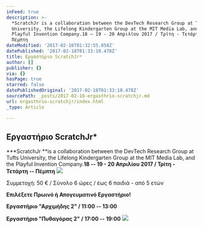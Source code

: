 ```yaml
---
inFeed: true
description: >-
  *ScratchJr is a collaboration between the DevTech Research Group at Tufts
  University, the Lifelong Kindergarten Group at the MIT Media Lab, and the
  Playful Invention Company.18 – 19 - 20 Απριλίου 2017 / Τρίτη - Τετάρτη –
  Πέμπτη
dateModified: '2017-02-18T01:32:55.058Z'
datePublished: '2017-02-18T01:33:10.478Z'
title: Εργαστήριο ScratchJr*
author: []
publisher: {}
via: {}
hasPage: true
starred: false
datePublishedOriginal: '2017-02-18T01:33:10.478Z'
sourcePath: _posts/2017-02-18-ergasthrio-scratchjr.md
url: ergasthrio-scratchjr/index.html
_type: Article

---
```

## **Εργαστήριο ScratchJr\***

**\*ScratchJr **is a collaboration between the DevTech Research Group at Tufts University, the Lifelong Kindergarten Group at the MIT Media Lab, and the Playful Invention Company.**18 -- 19 - 20 Απριλίου 2017 / Τρίτη - Τετάρτη -- Πέμπτη**
![](https://the-grid-user-content.s3-us-west-2.amazonaws.com/cfeb90ff-6594-4ad9-b42e-7d3b0716b13c.jpg)

Συμμετοχή: 50 € / Σύνολο 6 ώρες / έως 6 παιδιά - από 5 ετών

**Επιλέξετε Πρωινό ή Απογευματινό Εργαστήριο!**

**Εργαστήριο "Αρχιμήδης 2" / 11:00 -- 13:00**

**Εργαστήριο "Πυθαγόρας 2" / 17:00 -- 19:00**
![](https://the-grid-user-content.s3-us-west-2.amazonaws.com/9ced4ba6-a355-4304-9e62-da1501696918.jpg)